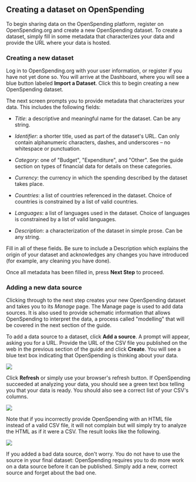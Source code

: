 ## Creating a dataset on OpenSpending

To begin sharing data on the OpenSpending platform, register on OpenSpending.org and create a new OpenSpending dataset. To create a dataset, simply fill in some metadata that characterizes your data and provide the URL where your data is hosted.

### Creating a new dataset

Log in to OpenSpending.org with your user information, or register if you have not yet done so. You will arrive at the Dashboard, where you will see a blue button labeled **Import a Dataset**. Click this to begin creating a new OpenSpending dataset.

The next screen prompts you to provide metadata that characterizes your data. This includes the following fields:

* *Title*: a descriptive and meaningful name for the dataset. Can be any string.

* *Identifier*: a shorter title, used as part of the dataset's URL. Can only contain alphanumeric characters, dashes, and underscores – no whitespace or punctuation.

* *Category*: one of "Budget", "Expenditure", and "Other". See the guide section on types of financial data for details on these categories.

* *Currency*: the currency in which the spending described by the dataset takes place.

* *Countries*: a list of countries referenced in the dataset. Choice of countries is constrained by a list of valid countries.

* *Languages*: a list of languages used in the dataset. Choice of languages is constrained by a list of valid languages.

* *Description*: a characterization of the dataset in simple prose. Can be any string.

Fill in all of these fields. Be sure to include a Description which explains the origin of your dataset and acknowledges any changes you have introduced (for example, any cleaning you have done).

Once all metadata has been filled in, press **Next Step** to proceed.

### Adding a new data source

Clicking through to the next step creates your new OpenSpending dataset and takes you to its *Manage* page. The Manage page is used to add data sources. It is also used to provide schematic information that allows OpenSpending to interpret the data, a process called "modelling" that will be covered in the next section of the guide.

To add a data source to a dataset, click **Add a source**. A prompt will appear, asking you for a URL. Provide the URL of the CSV file you published on the web in the previous section of the guide and click **Create**. You will see a blue text box indicating that OpenSpending is thinking about your data.

![](http://blog.openspending.org/files/2013/08/image_2-e1375888360807.png)

Click **Refresh** or simply use your browser's refresh button. If OpenSpending succeeded at analyzing your data, you should see a green text box telling you that your data is ready. You should also see a correct list of your CSV's columns.

![](http://community.openspending.org/files/2013/08/image_3-e1375888381459.png)

Note that if you incorrectly provide OpenSpending with an HTML file instead of a valid CSV file, it will not complain but will simply try to analyze the HTML as if it were a CSV. The result looks like the following.

![](http://community.openspending.org/files/2013/08/image_4-e1375888407751.png)

If you added a bad data source, don't worry. You do not have to use the source in your final dataset: OpenSpending requires you to do more work on a data source before it can be published. Simply add a new, correct source and forget about the bad one.
